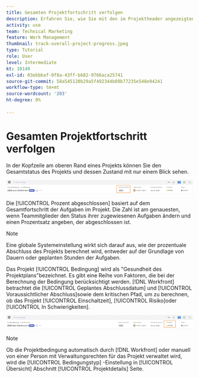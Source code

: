 ```yaml
---
title: Gesamten Projektfortschritt verfolgen
description: Erfahren Sie, wie Sie mit den im Projektheader angezeigten Informationen den Gesamtfortschritt und den Zustand des Projekts verfolgen können.
activity: use
team: Technical Marketing
feature: Work Management
thumbnail: track-overall-project-progress.jpeg
type: Tutorial
role: User
level: Intermediate
kt: 10149
exl-id: 03ebbbaf-0f8a-43ff-b682-9766aca25741
source-git-commit: 58a545120b29a5f492344b89b77235e548e94241
workflow-type: tm+mt
source-wordcount: '203'
ht-degree: 0%

---
```


# Gesamten Projektfortschritt verfolgen

In der Kopfzeile am oberen Rand eines Projekts können Sie den Gesamtstatus des Projekts und dessen Zustand mit nur einem Blick sehen.

![Projekt-Header anzeigen [!UICONTROL Prozent abgeschlossen]](assets/planner-fund-percent-complete.png)

Die [!UICONTROL Prozent abgeschlossen] basiert auf dem Gesamtfortschritt der Aufgaben im Projekt. Die Zahl ist am genauesten, wenn Teammitglieder den Status ihrer zugewiesenen Aufgaben ändern und einen Prozentsatz angeben, der abgeschlossen ist.

>[!NOTE]
>
>Eine globale Systemeinstellung wirkt sich darauf aus, wie der prozentuale Abschluss des Projekts berechnet wird, entweder auf der Grundlage von Dauern oder geplanten Stunden der Aufgaben.

Das Projekt [!UICONTROL Bedingung] wird als &quot;Gesundheit des Projektplans&quot;bezeichnet. Es gibt eine Reihe von Faktoren, die bei der Berechnung der Bedingung berücksichtigt werden. [!DNL Workfront] betrachtet die [!UICONTROL Geplantes Abschlussdatum] und [!UICONTROL Voraussichtlicher Abschluss]sowie dem kritischen Pfad, um zu berechnen, ob das Projekt [!UICONTROL Einschaltzeit], [!UICONTROL Risiko]oder [!UICONTROL In Schwierigkeiten].

![Projekt-Header anzeigen [!UICONTROL Bedingung]](assets/planner-fund-condition.png)

>[!NOTE]
>
>Ob die Projektbedingung automatisch durch [!DNL Workfront] oder manuell von einer Person mit Verwaltungsrechten für das Projekt verwaltet wird, wird die [!UICONTROL Bedingungstyp] -Einstellung in [!UICONTROL Übersicht] Abschnitt [!UICONTROL Projektdetails] Seite.

<!---
learn more urls
Project percent complete overview
Overview of project condition and condition type
--->
